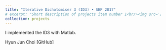 ```yaml
---
title: "Iterative Dichotomiser 3 (ID3) • SEP 2017"
# excerpt: "Short description of projects item number 1<br/><img src='/images/500x300.png'>"
collection: projects
---
```


I implemented the ID3 with Matlab.

Hyun Jun Choi [GitHub]